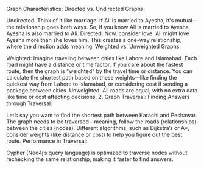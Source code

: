 Graph Characteristics:
Directed vs. Undirected Graphs:

Undirected: Think of it like marriage: If Ali is married to Ayesha, it's mutual—the relationship goes both ways. So, if you know Ali is married to Ayesha, Ayesha is also married to Ali.
Directed: Now, consider love: Ali might love Ayesha more than she loves him. This creates a one-way relationship, where the direction adds meaning.
Weighted vs. Unweighted Graphs:

Weighted: Imagine traveling between cities like Lahore and Islamabad. Each road might have a distance or time factor. If you care about the fastest route, then the graph is "weighted" by the travel time or distance. You can calculate the shortest path based on these weights—like finding the quickest way from Lahore to Islamabad, or considering cost if sending a package between cities.
Unweighted: All roads are equal, with no extra data like time or cost affecting decisions.
2. Graph Traversal:
Finding Answers through Traversal:

Let’s say you want to find the shortest path between Karachi and Peshawar. The graph needs to be traversed—meaning, follow the roads (relationships) between the cities (nodes).
Different algorithms, such as Dijkstra’s or A*, consider weights (like distance or cost) to help you figure out the best route.
Performance in Traversal:

Cypher (Neo4j’s query language) is optimized to traverse nodes without rechecking the same relationship, making it faster to find answers.
